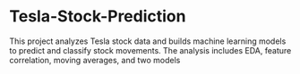# Tesla-Stock-Prediction
This project analyzes Tesla stock data and builds machine learning models to predict and classify stock movements.   The analysis includes  EDA, feature correlation, moving averages, and two models
